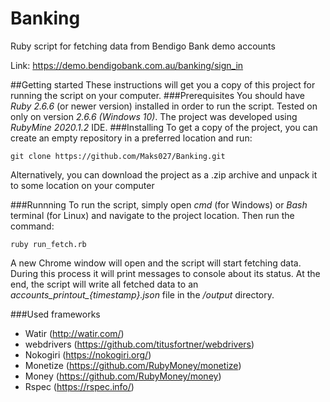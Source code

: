 # Banking
Ruby script for fetching data from Bendigo Bank demo 
accounts 

Link: https://demo.bendigobank.com.au/banking/sign_in

##Getting started
These instructions will get you a copy of this project 
for running the script on your computer.
###Prerequisites
You should have *Ruby 2.6.6* (or newer version) installed 
in order to run the script. Tested on only on version *2.6.6 (Windows 10)*. 
The project was developed using *RubyMine 2020.1.2* IDE.
###Installing
To get a copy of the project, you can create an empty 
repository in a preferred location and run:

 `git clone https://github.com/Maks027/Banking.git `
 
 
 Alternatively, you can download the project as a .zip archive
 and unpack it to some location on your computer
 
###Runnning
To run the script, simply open *cmd* (for Windows) 
or *Bash* terminal (for Linux) and navigate to the 
project location. Then run the command:

`ruby run_fetch.rb`

A new Chrome window will open and the script will start 
fetching data. During this process it will print messages
to console about its status. At the end, the script will
write all fetched data to an *accounts_printout_{timestamp}.json* file in the */output*
directory.

###Used frameworks
* Watir (http://watir.com/)
* webdrivers (https://github.com/titusfortner/webdrivers)
* Nokogiri (https://nokogiri.org/)
* Monetize (https://github.com/RubyMoney/monetize)
* Money (https://github.com/RubyMoney/money)
* Rspec (https://rspec.info/)